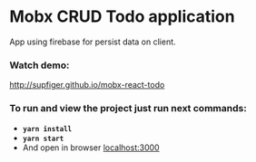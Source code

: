 # Mobx CRUD Todo application
App using firebase for persist data on client.

### Watch demo:
http://supfiger.github.io/mobx-react-todo

### To run and view the project just run next commands:
  - **`yarn install`**
  - **`yarn start`**
  - And open in browser [localhost:3000](http://localhost:3000/)

